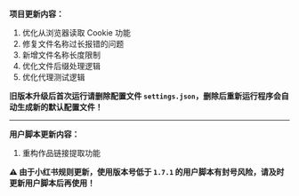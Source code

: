 **项目更新内容：**

1. 优化从浏览器读取 Cookie 功能
2. 修复文件名称过长报错的问题
3. 新增文件名称长度限制
4. 优化文件后缀处理逻辑
5. 优化代理测试逻辑

<p><strong>旧版本升级后首次运行请删除配置文件 <code>settings.json</code>，删除后重新运行程序会自动生成新的默认配置文件！</strong></p>

<hr>

**用户脚本更新内容：**

1. 重构作品链接提取功能

<p><strong>⚠️ 由于小红书规则更新，使用版本号低于 <code>1.7.1</code> 的用户脚本有封号风险，请及时更新用户脚本后再使用！</strong></p>
